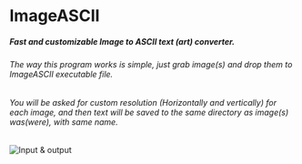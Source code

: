# ImageASCII

##### Fast and customizable Image to ASCII text (art) converter.

###### The way this program works is simple, just grab image(s) and drop them to ImageASCII executable file.   
###### You will be asked for custom resolution (Horizontally and vertically) for each image, and then text will be saved to the same directory as image(s) was(were), with same name.

![Input & output](https://i.imgur.com/TrcnRNg.png)
